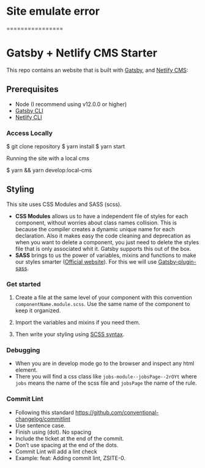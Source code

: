 # Site emulate error

================

# Gatsby + Netlify CMS Starter

This repo contains an website that is built with [Gatsby](https://www.gatsbyjs.org/), and [Netlify CMS](https://www.netlifycms.org):

## Prerequisites

-   Node (I recommend using v12.0.0 or higher)
-   [Gatsby CLI](https://www.gatsbyjs.org/docs/)
-   [Netlify CLI](https://github.com/netlify/cli)

### Access Locally

$ git clone repository
$ yarn install
$ yarn start

Running the site with a local cms

$ yarn && yarn develop:local-cms

## Styling

This site uses CSS Modules and SASS (scss).

-   **CSS Modules** allows us to have a independent file of styles for each component, without worries about class names collision. This is because the compiler creates a dynamic unique name for each declaration. Also it makes easy the code cleaning and deprecation as when you want to delete a component, you just need to delete the styles file that is only associated whit it. Gatsby supports this out of the box.
-   **SASS** brings to us the power of variables, mixins and functions to make our styles smarter ([Official website](https://sass-lang.com/)). For this we will use [Gatsby-plugin-sass](https://www.gatsbyjs.org/packages/gatsby-plugin-sass/?=gatsby-plugin-sass).

### Get started

1. Create a file at the same level of your component with this convention `componentName.module.scss`. Use the same name of the component to keep it organized.
2. Import the variables and mixins if you need them.


3. Then write your styling using [SCSS syntax](https://sass-lang.com/documentation/syntax).

### Debugging

-   When you are in develop mode go to the browser and inspect any html element.
-   There you will find a css class like `jobs-module--jobsPage--2rOYt` where `jobs` means the name of the scss file and `jobsPage` the name of the rule.

### Commit Lint

-   Following this standard https://github.com/conventional-changelog/commitlint
-   Use sentence case.
-   Finish using (dot). No spacing
-   Include the ticket at the end of the commit.
-   Don’t use spacing at the end of the dots.
-   Commit Lint will add a lint check
-   Example: feat: Adding commit lint, ZSITE-0.
